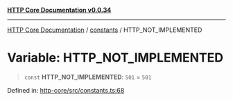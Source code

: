[**HTTP Core Documentation v0.0.34**](../../README.md)

***

[HTTP Core Documentation](../../modules.md) / [constants](../README.md) / HTTP\_NOT\_IMPLEMENTED

# Variable: HTTP\_NOT\_IMPLEMENTED

> `const` **HTTP\_NOT\_IMPLEMENTED**: `501` = `501`

Defined in: [http-core/src/constants.ts:68](https://github.com/stonemjs/http-core/blob/eaa01dbfed8a1d56fab239821e27802dd54ab017/src/constants.ts#L68)
